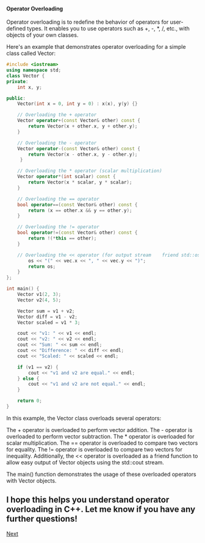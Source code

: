 #### Operator Overloading

Operator overloading is to redefine the behavior of operators for user-defined types. It enables you to use operators such as +, -, *, /, etc., with objects of your own classes.

Here's an example that demonstrates operator overloading for a simple class called Vector:

```cpp
#include <iostream>
using namespace std;
class Vector {
private:
    int x, y;

public:
    Vector(int x = 0, int y = 0) : x(x), y(y) {}

    // Overloading the + operator
    Vector operator+(const Vector& other) const {
        return Vector(x + other.x, y + other.y);
    }

    // Overloading the - operator
    Vector operator-(const Vector& other) const {
        return Vector(x - other.x, y - other.y);
     }

    // Overloading the * operator (scalar multiplication)
    Vector operator*(int scalar) const {
        return Vector(x * scalar, y * scalar);
    }

    // Overloading the == operator
    bool operator==(const Vector& other) const {
        return (x == other.x && y == other.y);
    }

    // Overloading the != operator
    bool operator!=(const Vector& other) const {
        return !(*this == other);
    }

    // Overloading the << operator (for output stream    friend std::ostream& operator<<(std::ostream& os, const Vector& vec) {
        os << "(" << vec.x << ", " << vec.y << ")";
        return os;
    }
};

int main() {
    Vector v1(2, 3);
    Vector v2(4, 5);

    Vector sum = v1 + v2;
    Vector diff = v1 - v2;
    Vector scaled = v1 * 3;

    cout << "v1: " << v1 << endl;
    cout << "v2: " << v2 << endl;
    cout << "Sum: " << sum << endl;
    cout << "Difference: " << diff << endl;
    cout << "Scaled: " << scaled << endl;

    if (v1 == v2) {
        cout << "v1 and v2 are equal." << endl;
    } else {
        cout << "v1 and v2 are not equal." << endl;
    }

    return 0;
}
```

In this example, the Vector class overloads several operators:

The + operator is overloaded to perform vector addition.
The - operator is overloaded to perform vector subtraction.
The * operator is overloaded for scalar multiplication.
The == operator is overloaded to compare two vectors for equality.
The != operator is overloaded to compare two vectors for inequality.
Additionally, the << operator is overloaded as a friend function to allow easy output of Vector objects using the std::cout stream.

The main() function demonstrates the usage of these overloaded operators with Vector objects.

I hope this helps you understand operator overloading in C++. Let me know if you have any further questions!
---

[Next](https://github.com/Lavin-tom/cpp_programming/tree/master/)